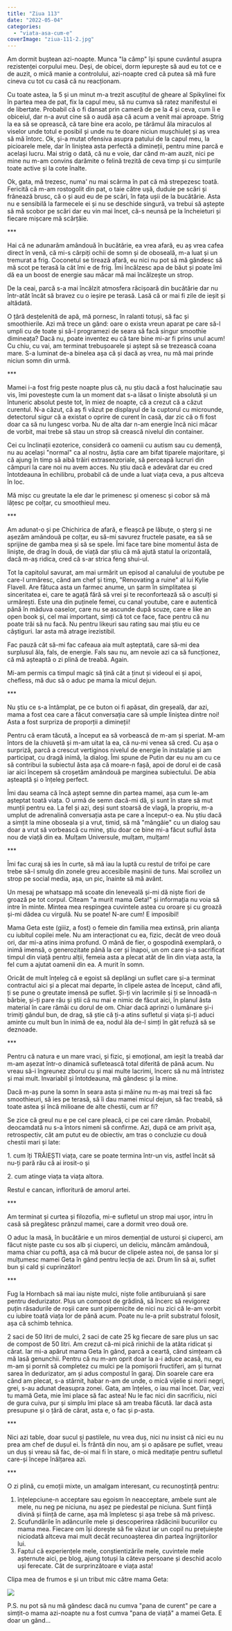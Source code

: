 ```yaml
---
title: "Ziua 113"
date: "2022-05-04"
categories: 
  - "viata-asa-cum-e"
coverImage: "ziua-111-2.jpg"
---
```


Am dormit buștean azi-noapte. Munca "la câmp" își spune cuvântul asupra rezistenței corpului meu. Deși, de obicei, dorm iepurește să aud eu tot ce e de auzit, o mică manie a controlului, azi-noapte cred că putea să mă fure cineva cu tot cu casă că nu reacționam.

Cu toate astea, la 5 și un minut m-a trezit ascuțitul de gheare al Spikylinei fix în partea mea de pat, fix la capul meu, să nu cumva să ratez manifestul ei de libertate. Probabil că o fi dansat prin cameră de pe la 4 și ceva, cum îi e obiceiul, dar n-a avut cine să o audă așa că acum a venit mai aproape. Strig la ea să se oprească, că tare bine era acolo, pe tărâmul ăla miraculos al viselor unde totul e posibil și unde nu te doare niciun mușchiuleț și aș vrea să mă întorc. Ok, și-a mutat ofensiva asupra patului de la capul meu, la picioarele mele, dar în liniștea asta perfectă a dimineții, pentru mine parcă e același lucru. Mai strig o dată, că nu e voie, dar când m-am auzit, nici pe mine nu m-am convins darămite o felină trezită de ceva timp și cu simțurile toate active și la cote înalte.

Ok, gata, mă trezesc, numa' nu mai scârma în pat că mă strepezesc toată. Fericită că m-am rostogolit din pat, o taie către ușă, duduie pe scări și frânează brusc, că o și aud eu de pe scări, în fața ușii de la bucătărie. Asta nu e sensibilă la farmecele ei și nu se deschide singură, va trebui să aștepte să mă scobor pe scări dar eu vin mai încet, că-s neunsă pe la încheieturi și fiecare mișcare mă scârțâie.

\*\*\*

Hai că ne adunarăm amândouă în bucătărie, ea vrea afară, eu aș vrea cafea direct în venă, că mi-s cârpiți ochii de somn și de oboseală, m-a luat și un tremurat a frig. Coconetul se tirează afară, eu nici nu pot să mă gândesc să mă scot pe terasă la cât îmi e de frig. Îmi încălzesc apa de băut și poate îmi dă ea un boost de energie sau măcar mă mai încălzește un strop.

De la ceai, parcă s-a mai încălzit atmosfera răcișoară din bucătărie dar nu într-atât încât să bravez cu o ieșire pe terasă. Lasă că or mai fi zile de ieșit și altădată.

O țâră desțelenită de apă, mă pornesc, în ralanti totuși, să fac și smoothierile. Azi mă trece un gând: oare o exista vreun aparat pe care să-l umpli cu de toate și să-l programezi de seara să facă singur smoothie dimineața? Dacă nu, poate inventez eu că tare bine mi-ar fi prins unul acum! Cu chiu, cu vai, am terminat trebușoarele și aștept să se trezească coana mare. S-a luminat de-a binelea așa că și dacă aș vrea, nu mă mai prinde niciun somn din urmă. 

\*\*\*

Mamei i-a fost frig peste noapte plus că, nu știu dacă a fost halucinație sau vis, îmi povestește cum la un moment dat s-a lăsat o liniște absolută și un întuneric absolut peste tot, în miez de noapte, că a crezut că a căzut curentul. N-a căzut, că aș fi văzut pe displayul de la cuptorul cu microunde, detectorul sigur că a existat o oprire de curent în casă, dar zic că o fi fost doar ca să nu lungesc vorba. Nu de alta dar n-am energie încă nici măcar de vorbit, mai trebe să stau un strop să crească nivelul din container. 

Cei cu înclinații ezoterice, consideră co oamenii cu autism sau cu demență, nu au același "normal" ca al nostru, ăștia care am bifat tiparele majoritare, și că ajung în timp să aibă trăiri extrasenzoriale, să perceapă lucruri din câmpuri la care noi nu avem acces. Nu știu dacă e adevărat dar eu cred întotdeauna în echilibru, probabil că de unde a luat viața ceva, a pus altceva în loc. 

Mă mișc cu greutate la ele dar le primenesc și omenesc și cobor să mă lățesc pe colțar, cu smoothieul meu. 

\*\*\*

Am adunat-o și pe Chichirica de afară, e fleașcă pe lăbuțe, o șterg și ne așezăm amândouă pe colțar, eu să-mi savurez fructele pasate, ea să se sprijine de gamba mea și să se spele. Îmi face tare bine momentul ăsta de liniște, de drag în două, de viață dar știu că mă ajută statul la orizontală, dacă m-aș ridica, cred că s-ar strica feng shui-ul.

Tot la capitolul savurat, am mai urmărit un episod al canalului de youtube pe care-l urmăresc, când am chef și timp, "Renovating a ruine" al lui Kylie Flavell. Are fătuca asta un farmec anume, un șarm în simplitatea și sinceritatea ei, care te agață fără să vrei și te reconfortează să o asculți și urmărești. Este una din puținele femei, cu canal youtube, care e autentică până în măduva oaselor, care nu se ascunde după scuze, care e like an open book și, cel mai important, simți că tot ce face, face pentru că nu poate trăi să nu facă. Nu pentru likeuri sau rating sau mai știu eu ce câștiguri. Iar asta mă atrage irezistibil.

Fac pauză cât să-mi fac cafeaua aia mult așteptată, care să-mi dea surplusul ăla, fals, de energie. Fals sau nu, am nevoie azi ca să funcționez, că mă așteaptă o zi plină de treabă. Again.

Mi-am permis ca timpul magic să țină cât a ținut și videoul ei și apoi, chefless, mă duc să o aduc pe mama la micul dejun.

\*\*\*

Nu știu ce s-a întâmplat, pe ce buton oi fi apăsat, din greșeală, dar azi, mama a fost cea care a făcut conversația care să umple liniștea dintre noi! Asta a fost surpriza de proporții a dimineții! 

Pentru că eram tăcută, a început ea să vorbească de m-am și speriat. M-am întors de la chiuvetă și m-am uitat la ea, că nu-mi venea să cred. Cu așa o surpriză, parcă a crescut vertiginos nivelul de energie în instalație și am participat, cu dragă inimă, la dialog. Îmi spune de Putin dar eu nu am cu ce să contribui la subiectul ăsta așa că moare-n fașă, apoi de dorul ei de casă iar aici începem să croșetăm amândouă pe marginea subiectului. De abia așteaptă și o înțeleg perfect. 

Îmi dau seama că încă aștept semne din partea mamei, așa cum le-am așteptat toată viața. O urmă de semn dacă-mi dă, și sunt în stare să mut munții pentru ea. La fel și azi, deși sunt stoarsă de vlagă, la propriu, m-a umplut de adrenalină conversația asta pe care a început-o ea. Nu știu dacă a simțit la mine oboseala și a vrut, timid, să mă "mângâie" cu un dialog sau doar a vrut să vorbească cu mine, știu doar ce bine mi-a făcut suflul ăsta nou de viață din ea. Mulțam Universule, mulțam, mulțam!

\*\*\*

Îmi fac curaj să ies în curte, să mă iau la luptă cu restul de trifoi pe care trebe să-l smulg din zonele greu accesibile mașinii de tuns. Mai scrollez un strop pe social media, așa, un pic, înainte să mă avânt.

Un mesaj pe whatsapp mă scoate din leneveală și-mi dă niște fiori de groază pe tot corpul. Citeam "a murit mama Geta!" și informația nu voia să intre în minte. Mintea mea respingea cuvintele astea cu oroare și cu groază și-mi dădea cu virgulă. Nu se poate! N-are cum! E imposibil!

Mama Geta este (giiiz, a fost) o femeie din familia mea extinsă, prin alianța cu iubitul copilei mele. Nu am interacționat cu ea, fizic, decât de vreo două ori, dar mi-a atins inima profund. O mână de fier, o gospodină exemplară, o inimă imensă, o generozitate până la cer și înapoi, un om care și-a sacrificat timpul din viață pentru alții, femeia asta a plecat atât de lin din viața asta, la fel cum a ajutat oamenii din ea. A murit în somn. 

Oricât de mult înțeleg că e egoist să deplângi un suflet care și-a terminat contractul aici și a plecat mai departe, în clipele astea de început, când afli, ți se pune o greutate imensă pe suflet. Și-ți vin lacrimile și ți se înnoadă-n bărbie, și-ți pare rău și știi că nu mai e nimic de făcut aici, în planul ăsta material în care rămâi cu dorul de om. Chiar dacă aprinzi o lumânare și-i trimiți gândul bun, de drag, să știe că ți-a atins sufletul și viața și-ți aduci aminte cu mult bun în inimă de ea, nodul ăla de-l simți în gât refuză să se deznoade. 

\*\*\*

Pentru că natura e un mare vraci, și fizic, și emoțional, am ieșit la treabă dar m-am așezat într-o dinamică sufletească total diferită de până acum. Nu vreau să-i îngreunez zborul cu și mai multe lacrimi, încerc să nu mă întristez și mai mult. Invariabil și întotdeauna, mă gândesc și la mine. 

Dacă m-aș pune la somn în seara asta și mâine nu m-aș mai trezi să fac smoothieuri, să ies pe terasă, să îi dau mamei micul dejun, să fac treabă, să toate astea și încă milioane de alte chestii, cum ar fi? 

Se zice că greul nu e pe cel care pleacă, ci pe cei care rămân. Probabil, deocamdată nu s-a întors nimeni să confirme. Azi, după ce am privit așa, retrospectiv, cât am putut eu de obiectiv, am tras o concluzie cu două chestii mari și late:

1\. cum îți TRĂIEȘTI viața, care se poate termina într-un vis, astfel încât să nu-ți pară rău că ai irosit-o și

2\. cum atinge viața ta viața altora.

Restul e cancan, infloritură de amorul artei.

\*\*\*

Am terminat și curtea și filozofia, mi-e sufletul un strop mai ușor, intru în casă să pregătesc prânzul mamei, care a dormit vreo două ore. 

O aduc la masă, în bucătărie e un miros demențial de usturoi și ciuperci, am făcut niște paste cu sos alb și ciuperci, un deliciu, mâncăm amândouă, mama chiar cu poftă, așa că mă bucur de clipele astea noi, de șansa lor și mulțumesc mamei Geta în gând pentru lecția de azi. Drum lin să ai, suflet bun și cald și cuprinzător! 

\*\*\*

Fug la Hornbach să mai iau niște mulci, niște folie antiburuiană și sare pentru dedurizator. Plus un compost de grădină, să încerc să revigorez puțin răsadurile de roșii care sunt pipernicite de nici nu zici că le-am vorbit cu iubire toată viața lor de până acum. Poate nu le-a priit substratul folosit, așa că schimb tehnica.

2 saci de 50 litri de mulci, 2 saci de cate 25 kg fiecare de sare plus un sac de compost de 50 litri. Am crezut că-mi pică rinichii de la atâta ridicat și cărat. Iar mi-a apărut mama Geta în gând, parcă a ceartă, când simțeam că mă lasă genunchii. Pentru că nu m-am oprit doar la a-i aduce acasă, nu, eu m-am și pornit să completez cu mulci pe la pomișorii fructiferi, am și turnat sarea în dedurizator, am și adus compostul în garaj. Din soarele care era când am plecat, s-a stârnit, habar n-am de unde, o mică vijelie și norii negri, grei, s-au adunat deasupra zonei. Gata, am înțeles, o iau mai încet. Dar, vezi tu mamă Geta, mie îmi place să fac astea! Nu le fac nici din sacrificiu, nici de gura cuiva, pur și simplu îmi place să am treaba făcută. Iar dacă asta presupune și o țâră de cărat, asta e, o fac și p-asta.

\*\*\*

Nici azi table, doar sucul și pastilele, nu vrea duș, nici nu insist că nici eu nu prea am chef de dușul ei. Îs frântă din nou, am și o apăsare pe suflet, vreau un duș și vreau să fac, de-oi mai fi în stare, o mică meditație pentru sufletul care-și începe înălțarea azi.

\*\*\*

O zi plină, cu emoții mixte, un amalgam interesant, cu recunoștință pentru:

1. înțelepciune-n acceptare sau egoism în neacceptare, ambele sunt ale mele, nu neg pe niciuna, nu așez pe piedestal pe niciuna. Sunt ființă divină și ființă de carne, așa mă împletesc și așa trebe să mă privesc.
2. Scufundările în adâncurile mele și descoperirea rădăcinii bucuriilor cu mama mea. Fiecare om își dorește să fie văzut iar un copil nu prețuiește niciodată altceva mai mult decât recunoașterea din partea îngrijitorilor lui.
3. Faptul că experiențele mele, conștientizările mele, cuvintele mele așternute aici, pe blog, ajung totuși la câteva persoane și deschid acolo uși ferecate. Cât de surprinzătoare e viața asta!

Clipa mea de frumos e și un tribut mic către mama Geta:

![](images/mama-geta.jpeg)

P.S. nu pot să nu mă gândesc dacă nu cumva "pana de curent" pe care a simțit-o mama azi-noapte nu a fost cumva "pana de viață" a mamei Geta. E doar un gând...
